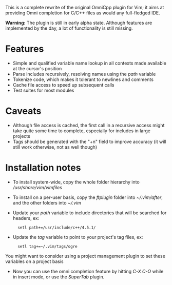 This is a complete rewrite of the original OmniCpp plugin for Vim; it
aims at providing Omni completion for C/C++ files as would any
full-fledged IDE.

**Warning:** The plugin is still in early alpha state. Although features
are implemented by the day, a lot of functionality is still missing.

Features
========
- Simple and qualified variable name lookup in all contexts made
  available at the cursor's position
- Parse includes recursively, resolving names using the *path* variable
- Tokenize code, which makes it tolerant to newlines and comments
- Cache file access to speed up subsequent calls
- Test suites for most modules

Caveats
=======
- Although file access is cached, the first call in a recursive access
  might take quite some time to complete, especially for includes in
  large projects
- Tags should be generated with the "+n" field to improve accuracy (it
  will still work otherwise, not as well though)

Installation notes
==================
- To install system-wide, copy the whole folder hierarchy into
  */usr/share/vim/vimfiles*
- To install on a per-user basis, copy the *ftplugin* folder into
  *~/.vim/after*, and the other folders into *~/.vim*
- Update your *path* variable to include directories that will be
  searched for headers, ex:

        setl path+=/usr/include/c++/4.5.1/

- Update the *tag* variable to point to your project's tag files, ex:

        setl tag+=~/.vim/tags/ogre

You might want to consider using a project management plugin to set
these variables on a project basis

- Now you can use the omni completion feature by hitting *C-X C-O* while
  in insert mode, or use the *SuperTab* plugin.
